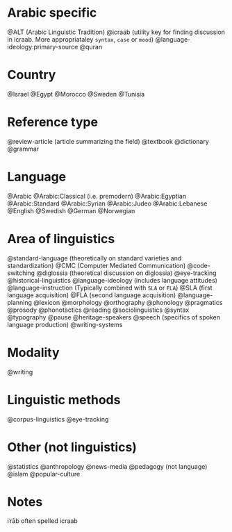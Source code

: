 # Arabic specific
@ALT (Arabic Linguistic Tradition)
@icraab (utility key for finding discussion in icraab. More appropriataley `syntax`, `case` or `mood`)
@language-ideology:primary-source
@quran

# Country
@Israel
@Egypt
@Morocco
@Sweden
@Tunisia

# Reference type

@review-article (article summarizing the field)
@textbook
@dictionary
@grammar

# Language
@Arabic
@Arabic:Classical (i.e. premodern)
@Arabic:Egyptian
@Arabic:Standard
@Arabic:Syrian
@Arabic:Judeo
@Arabic:Lebanese
@English
@Swedish
@German
@Norwegian

# Area of linguistics

@standard-language (theoretically on standard varieties and standardization)
@CMC (Computer Mediated Communication)
@code-switching
@diglossia (theoretical discussion on diglossia)
@eye-tracking
@historical-linguistics
@language-ideology (includes language attitudes)
@language-instruction (Typically combined with `SLA` or `FLA`)
@SLA (first language acquisition) 
@FLA (second language acquisition)
@language-planning
@lexicon
@morphology
@orthography
@phonology
@pragmatics
@prosody
@phonotactics
@reading
@sociolinguistics
@syntax
@typography
@pause
@heritage-speakers
@speech (specifics of spoken language production)
@writing-systems

# Modality
@writing

# Linguistic methods
@corpus-linguistics
@eye-tracking

# Other (not linguistics)
@statistics
@anthropology
@news-media
@pedagogy (not language)
@islam
@popular-culture

# Notes
iʿrāb often spelled icraab
